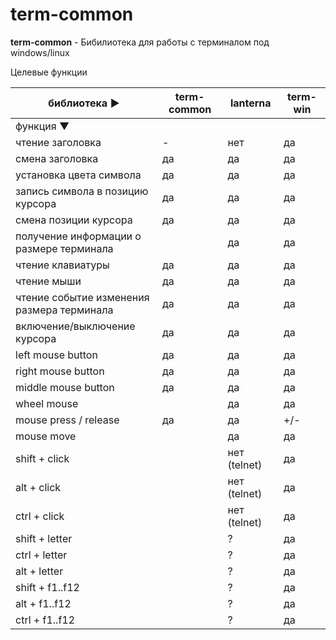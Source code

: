 term-common
====================================================

**term-common** - Бибилиотека для работы с терминалом под windows/linux

Целевые функции

| библиотека ►                               | term-common | lanterna     | term-win |
|--------------------------------------------|-------------|--------------|----------|
| функция ▼                                  |             |              |          |
| чтение заголовка                           | -           | нет          | да       |
| смена заголовка                            | да          | да           | да       |
| установка цвета символа                    | да          | да           | да       |
| запись символа в позицию курсора           | да          | да           | да       |
| смена позиции курсора                      | да          | да           | да       |
| получение информации о размере терминала   |             | да           | да       |
| чтение клавиатуры                          | да          | да           | да       |
| чтение мыши                                | да          | да           | да       |
| чтение событие изменения размера терминала | да          | да           | да       |
| включение/выключение курсора               | да          | да           | да       |
| left mouse button                          | да          | да           | да       |
| right mouse button                         | да          | да           | да       |
| middle mouse button                        | да          | да           | да       |
| wheel mouse                                |             | да           | да       |
| mouse press / release                      | да          | да           | +/-      |
| mouse move                                 |             | да           | да       |
| shift + click                              |             | нет (telnet) | да       |
| alt + click                                |             | нет (telnet) | да       |
| ctrl + click                               |             | нет (telnet) | да       |
| shift + letter                             |             | ?            | да       |
| ctrl + letter                              |             | ?            | да       |
| alt + letter                               |             | ?            | да       |
| shift + f1..f12                            |             | ?            | да       |
| alt + f1..f12                              |             | ?            | да       |
| ctrl + f1..f12                             |             | ?            | да       |

